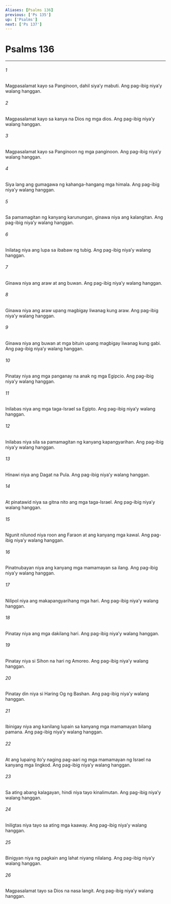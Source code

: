 ```yaml
---
Aliases: [Psalms 136]
previous: ['Ps 135']
up: ['Psalms']
next: ['Ps 137']
---
```

# Psalms 136

***






















###### 1 










Magpasalamat kayo sa Panginoon, dahil siyaʼy mabuti. Ang pag-ibig niyaʼy walang hanggan. 





















###### 2 










Magpasalamat kayo sa kanya na Dios ng mga dios. Ang pag-ibig niyaʼy walang hanggan. 





















###### 3 










Magpasalamat kayo sa Panginoon ng mga panginoon. Ang pag-ibig niyaʼy walang hanggan. 





















###### 4 










Siya lang ang gumagawa ng kahanga-hangang mga himala. Ang pag-ibig niyaʼy walang hanggan. 





















###### 5 










Sa pamamagitan ng kanyang karunungan, ginawa niya ang kalangitan. Ang pag-ibig niyaʼy walang hanggan. 





















###### 6 










Inilatag niya ang lupa sa ibabaw ng tubig. Ang pag-ibig niyaʼy walang hanggan. 





















###### 7 










Ginawa niya ang araw at ang buwan. Ang pag-ibig niyaʼy walang hanggan. 





















###### 8 










Ginawa niya ang araw upang magbigay liwanag kung araw. Ang pag-ibig niyaʼy walang hanggan. 





















###### 9 










Ginawa niya ang buwan at mga bituin upang magbigay liwanag kung gabi. Ang pag-ibig niyaʼy walang hanggan. 





















###### 10 










Pinatay niya ang mga panganay na anak ng mga Egipcio. Ang pag-ibig niyaʼy walang hanggan. 





















###### 11 










Inilabas niya ang mga taga-Israel sa Egipto. Ang pag-ibig niyaʼy walang hanggan. 





















###### 12 










Inilabas niya sila sa pamamagitan ng kanyang kapangyarihan. Ang pag-ibig niyaʼy walang hanggan. 





















###### 13 










Hinawi niya ang Dagat na Pula. Ang pag-ibig niyaʼy walang hanggan. 





















###### 14 










At pinatawid niya sa gitna nito ang mga taga-Israel. Ang pag-ibig niyaʼy walang hanggan. 





















###### 15 










Ngunit nilunod niya roon ang Faraon at ang kanyang mga kawal. Ang pag-ibig niyaʼy walang hanggan. 





















###### 16 










Pinatnubayan niya ang kanyang mga mamamayan sa ilang. Ang pag-ibig niyaʼy walang hanggan. 





















###### 17 










Nilipol niya ang makapangyarihang mga hari. Ang pag-ibig niyaʼy walang hanggan. 





















###### 18 










Pinatay niya ang mga dakilang hari. Ang pag-ibig niyaʼy walang hanggan. 





















###### 19 










Pinatay niya si Sihon na hari ng Amoreo. Ang pag-ibig niyaʼy walang hanggan. 





















###### 20 










Pinatay din niya si Haring Og ng Bashan. Ang pag-ibig niyaʼy walang hanggan. 





















###### 21 










Ibinigay niya ang kanilang lupain sa kanyang mga mamamayan bilang pamana. Ang pag-ibig niyaʼy walang hanggan. 





















###### 22 










At ang lupaing itoʼy naging pag-aari ng mga mamamayan ng Israel na kanyang mga lingkod. Ang pag-ibig niyaʼy walang hanggan. 





















###### 23 










Sa ating abang kalagayan, hindi niya tayo kinalimutan. Ang pag-ibig niyaʼy walang hanggan. 





















###### 24 










Iniligtas niya tayo sa ating mga kaaway. Ang pag-ibig niyaʼy walang hanggan. 





















###### 25 










Binigyan niya ng pagkain ang lahat niyang nilalang. Ang pag-ibig niyaʼy walang hanggan. 





















###### 26 










Magpasalamat tayo sa Dios na nasa langit. Ang pag-ibig niyaʼy walang hanggan.
